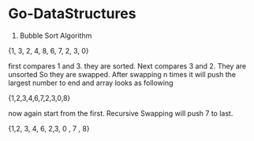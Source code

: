 # Go-DataStructures

1. Bubble Sort Algorithm 

{1, 3, 2, 4, 8, 6, 7, 2, 3, 0}

first compares 1 and 3. they are sorted. Next compares 3 and 2. They are unsorted So they are swapped. 
After swapping n times it will push the largest number to end and array looks as following

{1,2,3,4,6,7,2,3,0,8}

now again start from the first. Recursive Swapping will push 7 to last. 

{1,2, 3, 4, 6, 2,3, 0 , 7 , 8}
